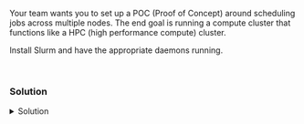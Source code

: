Your team wants you to set up a POC (Proof of Concept) around scheduling jobs across multiple nodes. The end goal is running a compute cluster that functions like a HPC (high performance compute) cluster.

Install Slurm and have the appropriate daemons running.

<br>

### Solution
<details>
<summary>Solution</summary>

Update your apt repository.

```plain
apt update -y
```{{exec}}

Install Slurmd, Slurmtcld, and Munge daemons on the controlplane node.

```plain
apt install slurmd slurmctld -y
```{{exec}}

Install Slurmd and Munge daemons on the node01 node.

```plain
ssh node01 'apt install slurmd -y'
```{{exec}}

Copy the over the munge key from controlplane to node01 so that munge is communicating. Slurm requires munge to communicate with the end nodes.

```plain
scp /etc/munge/munge.key node01:/etc/munge/munge.key
```{{exec}}

Restart the munge daemon.

```plain
ssh node01 'systemctl restart munge'
```{{exec}}

Now that you have munge working correctly, it's time to configure Slurm. You may use the link [here](https://slurm.schedmd.com/configurator.html) to build one in the web tool, or you may copy the answer file from /answers/slurm.conf provided in this lab.

```plain
cp /answers/slurm.conf /etc/slurm-llnl/slurm.conf
```{{exec}}

Review the configuration to see the cluster name.
Review the configuration to see the slurmdctl node.
Review the configuration to see the partition name.
Review the configuration to see the nodes definitions

```plain
cat /answers/slurm.conf 
```{{exec}}

Copy this config to the other node

```plain
scp /etc/slurm-llnl/slurm.conf node01:/etc/slurm-llnl/slurm.conf
```{{exec}}

Restart the slurm services on controlplane

```plain
systemctl restart slurmctld
systemctl restart slurmd
```{{exec}}

Restart the slurmd service on node01

```plain
ssh node01 'systemctl restart slurmd'
```{{exec}}

Verify that munge is running on controlplane

```plain
systemctl status munge --no-page
```{{exec}}

Verify that slurmd is running on controlplane and that slurmd is listening on it's defined port.

```plain
systemctl status slurmd --no-pager
ss -ntulp | grep -i slurm
```{{exec}}

Once this is complete, you have stood up a Slurm cluster of 2 nodes, and you can begin to test in the next section.


</details>












